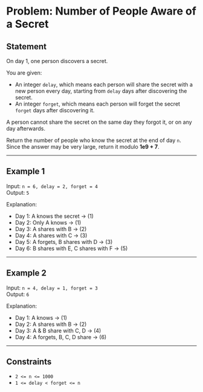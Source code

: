# Problem: Number of People Aware of a Secret

## Statement
On day 1, one person discovers a secret.

You are given:
- An integer `delay`, which means each person will share the secret with a new person every day, starting from `delay` days after discovering the secret.
- An integer `forget`, which means each person will forget the secret `forget` days after discovering it.

A person cannot share the secret on the same day they forgot it, or on any day afterwards.

Return the number of people who know the secret at the end of day `n`.  
Since the answer may be very large, return it modulo **1e9 + 7**.

---

## Example 1
Input: `n = 6, delay = 2, forget = 4`  
Output: `5`

Explanation:
- Day 1: A knows the secret → (1)  
- Day 2: Only A knows → (1)  
- Day 3: A shares with B → (2)  
- Day 4: A shares with C → (3)  
- Day 5: A forgets, B shares with D → (3)  
- Day 6: B shares with E, C shares with F → (5)

---

## Example 2
Input: `n = 4, delay = 1, forget = 3`  
Output: `6`

Explanation:
- Day 1: A knows → (1)  
- Day 2: A shares with B → (2)  
- Day 3: A & B share with C, D → (4)  
- Day 4: A forgets, B, C, D share → (6)

---

## Constraints
- `2 <= n <= 1000`
- `1 <= delay < forget <= n`
